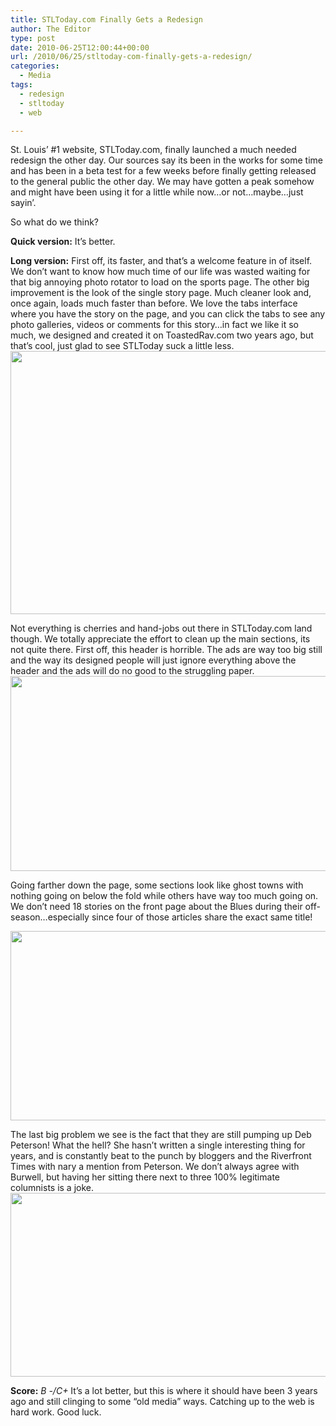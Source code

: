 ```yaml
---
title: STLToday.com Finally Gets a Redesign
author: The Editor
type: post
date: 2010-06-25T12:00:44+00:00
url: /2010/06/25/stltoday-com-finally-gets-a-redesign/
categories:
  - Media
tags:
  - redesign
  - stltoday
  - web

---
```

St. Louis&#8217; #1 website, STLToday.com, finally launched a much needed redesign the other day. Our sources say its been in the works for some time and has been in a beta test for a few weeks before finally getting released to the general public the other day. We may have gotten a peak somehow and might have been using it for a little while now&#8230;or not&#8230;maybe&#8230;just sayin&#8217;.

So what do we think?

**Quick version:** It&#8217;s better.

**Long version:** First off, its faster, and that&#8217;s a welcome feature in of itself. We don&#8217;t want to know how much time of our life was wasted waiting for that big annoying photo rotator to load on the sports page. The other big improvement is the look of the single story page. Much cleaner look and, once again, loads much faster than before. We love the tabs interface where you have the story on the page, and you can click the tabs to see any photo galleries, videos or comments for this story&#8230;in fact we like it so much, we designed and created it on ToastedRav.com two years ago, but that&#8217;s cool, just glad to see STLToday suck a little less.<a rel="attachment wp-att-5158" href="http://punchingkitty.com/2010/06/25/stltoday-com-finally-gets-a-redesign/stltoday_screenie_1/"><img class="aligncenter size-full wp-image-5158" title="stltoday_screenie_1" src="http://media.punchingkitty.com/wordpress/2010/06/stltoday_screenie_1.jpg" alt="" width="575" height="421" /></a>

Not everything is cherries and hand-jobs out there in STLToday.com land though. We totally appreciate the effort to clean up the main sections, its not quite there. First off, this header is horrible. The ads are way too big still and the way its designed people will just ignore everything above the header and the ads will do no good to the struggling paper.<a rel="attachment wp-att-5157" href="http://punchingkitty.com/2010/06/25/stltoday-com-finally-gets-a-redesign/stltoday_screenie_2/"><img class="aligncenter size-full wp-image-5157" title="stltoday_screenie_2" src="http://media.punchingkitty.com/wordpress/2010/06/stltoday_screenie_2.jpg" alt="" width="575" height="312" /></a>

Going farther down the page, some sections look like ghost towns with nothing going on below the fold while others have way too much going on. We don&#8217;t need 18 stories on the front page about the Blues during their off-season&#8230;especially since four of those articles share the exact same title!

<a rel="attachment wp-att-5156" href="http://punchingkitty.com/2010/06/25/stltoday-com-finally-gets-a-redesign/stltoday_screenie_3/"><img class="aligncenter size-full wp-image-5156" title="stltoday_screenie_3" src="http://media.punchingkitty.com/wordpress/2010/06/stltoday_screenie_3.jpg" alt="" width="575" height="303" /></a>

The last big problem we see is the fact that they are still pumping up Deb Peterson! What the hell? She hasn&#8217;t written a single interesting thing for years, and is constantly beat to the punch by bloggers and the Riverfront Times with nary a mention from Peterson. We don&#8217;t always agree with Burwell, but having her sitting there next to three 100% legitimate columnists is a joke.<a rel="attachment wp-att-5162" href="http://punchingkitty.com/2010/06/25/stltoday-com-finally-gets-a-redesign/stltoday_screenie_4/"><img class="aligncenter size-full wp-image-5162" title="stltoday_screenie_4" src="http://media.punchingkitty.com/wordpress/2010/06/stltoday_screenie_4.jpg" alt="" width="575" height="294" /></a>

**Score:** _B -/C+_ It&#8217;s a lot better, but this is where it should have been 3 years ago and still clinging to some &#8220;old media&#8221; ways. Catching up to the web is hard work. Good luck.